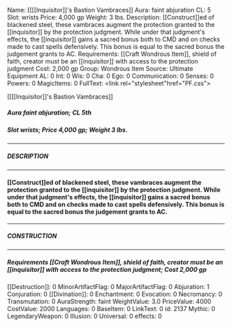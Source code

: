 Name: [[[[Inquisitor]]'s Bastion Vambraces]]
Aura: faint abjuration
CL: 5
Slot: wrists
Price: 4,000 gp
Weight: 3 lbs.
Description: [[Construct]]ed of blackened steel, these vambraces augment the protection granted to the [[inquisitor]] by the protection judgment. While under that judgment's effects, the [[inquisitor]] gains a sacred bonus both to CMD and on checks made to cast spells defensively. This bonus is equal to the sacred bonus the judgement grants to AC.
Requirements: [[Craft Wondrous Item]], shield of faith, creator must be an [[inquisitor]] with access to the protection judgment
Cost: 2,000 gp
Group: Wondrous Item
Source: Ultimate Equipment
AL: 0
Int: 0
Wis: 0
Cha: 0
Ego: 0
Communication: 0
Senses: 0
Powers: 0
MagicItems: 0
FullText: <link rel="stylesheet"href="PF.css"><div class="heading"><p class="alignleft">[[[[Inquisitor]]'s Bastion Vambraces]]</p><div style="clear: both;"></div></div><div><h5><b>Aura </b>faint abjuration; <b>CL </b>5th</h5><h5><b>Slot </b>wrists; <b>Price </b>4,000 gp; <b>Weight </b>3 lbs.</h5></div><hr/><div><h5><b>DESCRIPTION</b></h5></div><hr/><div><h4><p>[[Construct]]ed of blackened steel, these vambraces augment the protection granted to the [[inquisitor]] by the protection judgment. While under that judgment's effects, the [[inquisitor]] gains a sacred bonus both to CMD and on checks made to cast spells defensively. This bonus is equal to the sacred bonus the judgement grants to AC.</p></h4></div><hr/><div><h5><b>CONSTRUCTION</b></h5></div><hr/><div><h5><b>Requirements </b>[[Craft Wondrous Item]], <i>shield of faith</i>, creator must be an [[inquisitor]] with access to the protection judgment; <b>Cost </b>2,000 gp</h5></div>
[[Destruction]]: 0
MinorArtifactFlag: 0
MajorArtifactFlag: 0
Abjuration: 1
Conjuration: 0
[[Divination]]: 0
Enchantment: 0
Evocation: 0
Necromancy: 0
Transmutation: 0
AuraStrength: faint
WeightValue: 3.0
PriceValue: 4000
CostValue: 2000
Languages: 0
BaseItem: 0
LinkText: 0
id: 2137
Mythic: 0
LegendaryWeapon: 0
Illusion: 0
Universal: 0
effects: 0
